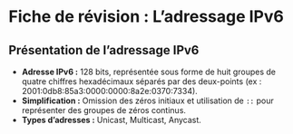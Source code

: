 # Fiche de révision : L’adressage IPv6

## Présentation de l’adressage IPv6
- **Adresse IPv6 :** 128 bits, représentée sous forme de huit groupes de quatre chiffres hexadécimaux séparés par des deux-points (ex : 2001:0db8:85a3:0000:0000:8a2e:0370:7334).
- **Simplification :** Omission des zéros initiaux et utilisation de `::` pour représenter des groupes de zéros continus.
- **Types d’adresses :** Unicast, Multicast, Anycast.
